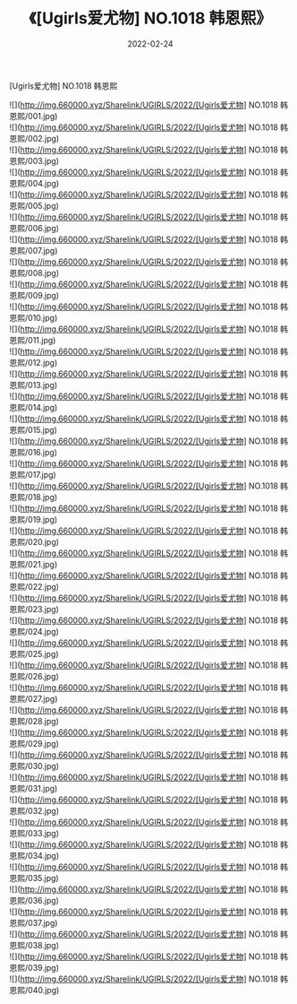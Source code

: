 ﻿---
layout: post
title:  《[Ugirls爱尤物] NO.1018 韩恩熙》
date:   2022-02-24
img: http://img.660000.xyz/Sharelink/UGIRLS/2022/[Ugirls爱尤物] NO.1018 韩恩熙/000.jpg
categories: [美女, 清纯, 唯美]
---

[Ugirls爱尤物] NO.1018 韩恩熙

 ![](http://img.660000.xyz/Sharelink/UGIRLS/2022/[Ugirls爱尤物] NO.1018 韩恩熙/001.jpg) <br>![](http://img.660000.xyz/Sharelink/UGIRLS/2022/[Ugirls爱尤物] NO.1018 韩恩熙/002.jpg) <br>![](http://img.660000.xyz/Sharelink/UGIRLS/2022/[Ugirls爱尤物] NO.1018 韩恩熙/003.jpg) <br>![](http://img.660000.xyz/Sharelink/UGIRLS/2022/[Ugirls爱尤物] NO.1018 韩恩熙/004.jpg) <br>![](http://img.660000.xyz/Sharelink/UGIRLS/2022/[Ugirls爱尤物] NO.1018 韩恩熙/005.jpg) <br>![](http://img.660000.xyz/Sharelink/UGIRLS/2022/[Ugirls爱尤物] NO.1018 韩恩熙/006.jpg) <br>![](http://img.660000.xyz/Sharelink/UGIRLS/2022/[Ugirls爱尤物] NO.1018 韩恩熙/007.jpg) <br>![](http://img.660000.xyz/Sharelink/UGIRLS/2022/[Ugirls爱尤物] NO.1018 韩恩熙/008.jpg) <br>![](http://img.660000.xyz/Sharelink/UGIRLS/2022/[Ugirls爱尤物] NO.1018 韩恩熙/009.jpg) <br>![](http://img.660000.xyz/Sharelink/UGIRLS/2022/[Ugirls爱尤物] NO.1018 韩恩熙/010.jpg) <br>![](http://img.660000.xyz/Sharelink/UGIRLS/2022/[Ugirls爱尤物] NO.1018 韩恩熙/011.jpg) <br>![](http://img.660000.xyz/Sharelink/UGIRLS/2022/[Ugirls爱尤物] NO.1018 韩恩熙/012.jpg) <br>![](http://img.660000.xyz/Sharelink/UGIRLS/2022/[Ugirls爱尤物] NO.1018 韩恩熙/013.jpg) <br>![](http://img.660000.xyz/Sharelink/UGIRLS/2022/[Ugirls爱尤物] NO.1018 韩恩熙/014.jpg) <br>![](http://img.660000.xyz/Sharelink/UGIRLS/2022/[Ugirls爱尤物] NO.1018 韩恩熙/015.jpg) <br>![](http://img.660000.xyz/Sharelink/UGIRLS/2022/[Ugirls爱尤物] NO.1018 韩恩熙/016.jpg) <br>![](http://img.660000.xyz/Sharelink/UGIRLS/2022/[Ugirls爱尤物] NO.1018 韩恩熙/017.jpg) <br>![](http://img.660000.xyz/Sharelink/UGIRLS/2022/[Ugirls爱尤物] NO.1018 韩恩熙/018.jpg) <br>![](http://img.660000.xyz/Sharelink/UGIRLS/2022/[Ugirls爱尤物] NO.1018 韩恩熙/019.jpg) <br>![](http://img.660000.xyz/Sharelink/UGIRLS/2022/[Ugirls爱尤物] NO.1018 韩恩熙/020.jpg) <br>![](http://img.660000.xyz/Sharelink/UGIRLS/2022/[Ugirls爱尤物] NO.1018 韩恩熙/021.jpg) <br>![](http://img.660000.xyz/Sharelink/UGIRLS/2022/[Ugirls爱尤物] NO.1018 韩恩熙/022.jpg) <br>![](http://img.660000.xyz/Sharelink/UGIRLS/2022/[Ugirls爱尤物] NO.1018 韩恩熙/023.jpg) <br>![](http://img.660000.xyz/Sharelink/UGIRLS/2022/[Ugirls爱尤物] NO.1018 韩恩熙/024.jpg) <br>![](http://img.660000.xyz/Sharelink/UGIRLS/2022/[Ugirls爱尤物] NO.1018 韩恩熙/025.jpg) <br>![](http://img.660000.xyz/Sharelink/UGIRLS/2022/[Ugirls爱尤物] NO.1018 韩恩熙/026.jpg) <br>![](http://img.660000.xyz/Sharelink/UGIRLS/2022/[Ugirls爱尤物] NO.1018 韩恩熙/027.jpg) <br>![](http://img.660000.xyz/Sharelink/UGIRLS/2022/[Ugirls爱尤物] NO.1018 韩恩熙/028.jpg) <br>![](http://img.660000.xyz/Sharelink/UGIRLS/2022/[Ugirls爱尤物] NO.1018 韩恩熙/029.jpg) <br>![](http://img.660000.xyz/Sharelink/UGIRLS/2022/[Ugirls爱尤物] NO.1018 韩恩熙/030.jpg) <br>![](http://img.660000.xyz/Sharelink/UGIRLS/2022/[Ugirls爱尤物] NO.1018 韩恩熙/031.jpg) <br>![](http://img.660000.xyz/Sharelink/UGIRLS/2022/[Ugirls爱尤物] NO.1018 韩恩熙/032.jpg) <br>![](http://img.660000.xyz/Sharelink/UGIRLS/2022/[Ugirls爱尤物] NO.1018 韩恩熙/033.jpg) <br>![](http://img.660000.xyz/Sharelink/UGIRLS/2022/[Ugirls爱尤物] NO.1018 韩恩熙/034.jpg) <br>![](http://img.660000.xyz/Sharelink/UGIRLS/2022/[Ugirls爱尤物] NO.1018 韩恩熙/035.jpg) <br>![](http://img.660000.xyz/Sharelink/UGIRLS/2022/[Ugirls爱尤物] NO.1018 韩恩熙/036.jpg) <br>![](http://img.660000.xyz/Sharelink/UGIRLS/2022/[Ugirls爱尤物] NO.1018 韩恩熙/037.jpg) <br>![](http://img.660000.xyz/Sharelink/UGIRLS/2022/[Ugirls爱尤物] NO.1018 韩恩熙/038.jpg) <br>![](http://img.660000.xyz/Sharelink/UGIRLS/2022/[Ugirls爱尤物] NO.1018 韩恩熙/039.jpg) <br>![](http://img.660000.xyz/Sharelink/UGIRLS/2022/[Ugirls爱尤物] NO.1018 韩恩熙/040.jpg) <br>